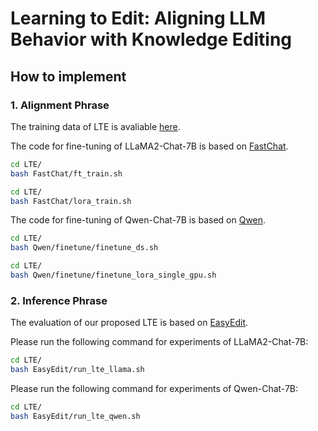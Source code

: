 # Learning to Edit: Aligning LLM Behavior with Knowledge Editing

## How to implement

### 1. Alignment Phrase
The training data of LTE is avaliable [here](https://huggingface.co/datasets/YuxinJiang/LTE_train_data).

The code for fine-tuning of LLaMA2-Chat-7B is based on [FastChat](https://github.com/lm-sys/FastChat).

```bash
cd LTE/
bash FastChat/ft_train.sh
```

```bash
cd LTE/
bash FastChat/lora_train.sh
```
The code for fine-tuning of Qwen-Chat-7B is based on [Qwen](https://github.com/QwenLM/Qwen).

```bash
cd LTE/
bash Qwen/finetune/finetune_ds.sh
```

```bash
cd LTE/
bash Qwen/finetune/finetune_lora_single_gpu.sh
```

### 2. Inference Phrase
The evaluation of our proposed LTE is based on [EasyEdit](https://github.com/zjunlp/EasyEdit).

Please run the following command for experiments of LLaMA2-Chat-7B:
```bash
cd LTE/
bash EasyEdit/run_lte_llama.sh
```

Please run the following command for experiments of Qwen-Chat-7B:
```bash
cd LTE/
bash EasyEdit/run_lte_qwen.sh
```
